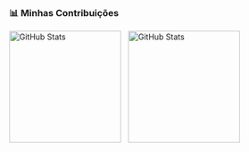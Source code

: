 
### 📊 Minhas Contribuições

<p>
  <img 
    align="left" 
    alt="GitHub Stats" 
    height="200" 
    style="padding-right: 10px;" 
    src="https://github-readme-stats.vercel.app/api?username=luci746&show_icons=true&theme=merko&include_all_commits=true&locale=pt-br" 
  />
<img 
      align="left" 
      alt="GitHub Stats" 
      height="200" 
      style="paddin-right:10px"
      src="https://github-readme-stats.vercel.app/api/top-langs/?username=luci746&theme=merko&layout=compact&custom_title=Tecnologias&langs_count=9" 
  />

</p>
